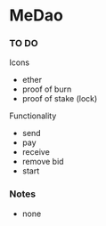 # MeDao

### TO DO

Icons

- ether
- proof of burn
- proof of stake (lock)

Functionality

- send
- pay
- receive
- remove bid
- start

### Notes

- none